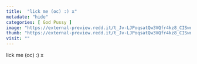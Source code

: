 ```yaml
---
title:  "lick me (oc) :) x"
metadate: "hide"
categories: [ God Pussy ]
image: "https://external-preview.redd.it/t_Jv-LJPoqsatQw3VQfr4kz8_CISwnaSxYWD2p_O0LY.jpg?auto=webp&s=ba9947147d14c5c7fbe83aa3ccbecdff261727f9"
thumb: "https://external-preview.redd.it/t_Jv-LJPoqsatQw3VQfr4kz8_CISwnaSxYWD2p_O0LY.jpg?width=1080&crop=smart&auto=webp&s=64ed699a3a39cd427a5d1d1ee885da5c94e9ba96"
visit: ""
---
```

lick me (oc) :) x
